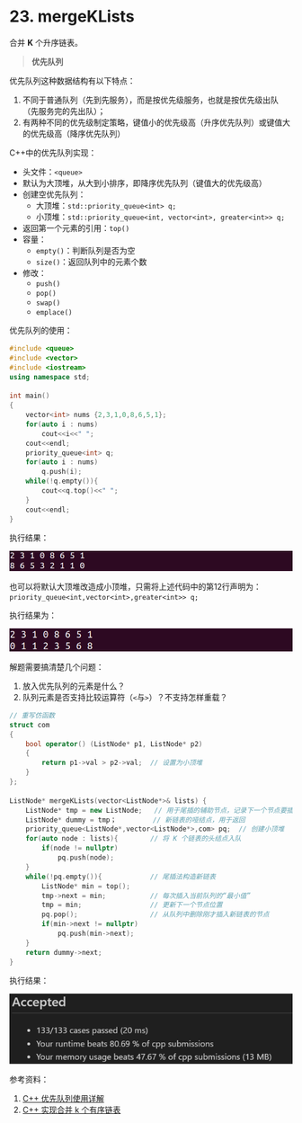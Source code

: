 # 23. mergeKLists

合并 **K** 个升序链表。



> **优先队列**

优先队列这种数据结构有以下特点：

1. 不同于普通队列（先到先服务），而是按优先级服务，也就是按优先级出队（先服务完的先出队）；
2. 有两种不同的优先级制定策略，键值小的优先级高（升序优先队列）或键值大的优先级高（降序优先队列）



C++中的优先队列实现：

* 头文件：`<queue>`
* 默认为大顶堆，从大到小排序，即降序优先队列（键值大的优先级高）
* 创建空优先队列：
    * 大顶堆：`std::priority_queue<int> q;`
    * 小顶堆：`std::priority_queue<int, vector<int>, greater<int>> q;`
* 返回第一个元素的引用：`top()`
* 容量：
    * `empty()`：判断队列是否为空
    * `size()`：返回队列中的元素个数
* 修改：
    * `push()`
    * `pop()`
    * `swap()`
    * `emplace()`



优先队列的使用：

```c++
#include <queue>
#include <vector>
#include <iostream>
using namespace std;

int main()
{
    vector<int> nums {2,3,1,0,8,6,5,1};
    for(auto i : nums)
        cout<<i<<" ";
    cout<<endl;
    priority_queue<int> q;
    for(auto i : nums)
        q.push(i);
    while(!q.empty()){
        cout<<q.top()<<" ";
    }
    cout<<endl;
}
```

执行结果：

<img src="https://raw.githubusercontent.com/huibazdy/TyporaPicture/main/image-20230816192750197.png" alt="image-20230816192750197"  />



也可以将默认大顶堆改造成小顶堆，只需将上述代码中的第12行声明为：`priority_queue<int,vector<int>,greater<int>> q;`

执行结果为：

<img src="https://raw.githubusercontent.com/huibazdy/TyporaPicture/main/image-20230816200010436.png" alt="image-20230816200010436"  />





解题需要搞清楚几个问题：

1. 放入优先队列的元素是什么？
2. 队列元素是否支持比较运算符（`<`与`>`）？不支持怎样重载？



```c++
// 重写仿函数
struct com
{
    bool operator() (ListNode* p1, ListNode* p2)
    {
        return p1->val > p2->val;  // 设置为小顶堆
    }
};

ListNode* mergeKLists(vector<ListNode*>& lists) {
    ListNode* tmp = new ListNode;   // 用于尾插的辅助节点，记录下一个节点要插入的位置
    ListNode* dummy = tmp；         // 新链表的哑结点，用于返回
    priority_queue<ListNode*,vector<ListNode*>,com> pq;  // 创建小顶堆
    for(auto node : lists){        // 将 K 个链表的头结点入队
        if(node != nullptr)
            pq.push(node);
    }
    while(!pq.empty()){            // 尾插法构造新链表
        ListNode* min = top();
        tmp->next = min;           // 每次插入当前队列的“最小值”
        tmp = min;                 // 更新下一个节点位置
        pq.pop();                  // 从队列中删除刚才插入新链表的节点
        if(min->next != nullptr)
            pq.push(min->next);
    }
    return dummy->next;
}
```

执行结果：

<img src="https://raw.githubusercontent.com/huibazdy/TyporaPicture/main/image-20230818112922306.png" alt="image-20230818112922306" style="zoom: 80%;" />



参考资料：

1. [C++ 优先队列使用详解](https://blog.csdn.net/weixin_36888577/article/details/79937886)
1. [C++ 实现合并 k 个有序链表](https://blog.csdn.net/ldm_666/article/details/117959110)